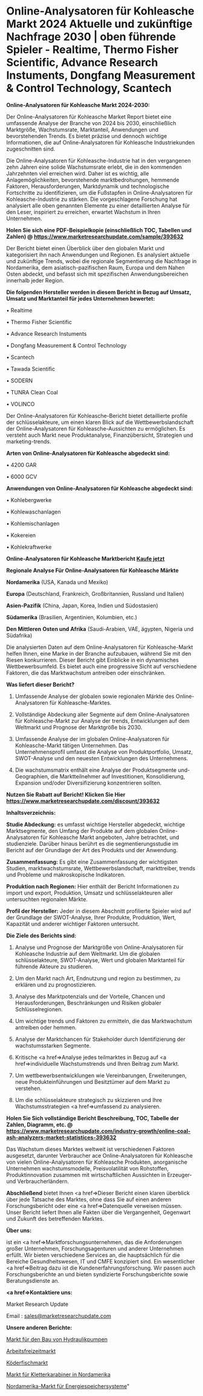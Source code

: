 # Online-Analysatoren für Kohleasche Markt 2024 Aktuelle und zukünftige Nachfrage 2030 | oben führende Spieler - Realtime, Thermo Fisher Scientific, Advance Research Instuments, Dongfang Measurement & Control Technology, Scantech

<strong>Online-Analysatoren für Kohleasche Markt 2024-2030:</strong>

Der Online-Analysatoren für Kohleasche Market Report bietet eine umfassende Analyse der Branche von 2024 bis 2030, einschließlich Marktgröße, Wachstumsrate, Marktanteil, Anwendungen und bevorstehenden Trends. Es bietet präzise und dennoch wichtige Informationen, die auf Online-Analysatoren für Kohleasche Industriekunden zugeschnitten sind.

Die Online-Analysatoren für Kohleasche-Industrie hat in den vergangenen zehn Jahren eine solide Wachstumsrate erlebt, die in den kommenden Jahrzehnten viel erreichen wird. Daher ist es wichtig, alle Anlagemöglichkeiten, bevorstehende marktbedrohungen, hemmende Faktoren, Herausforderungen, Marktdynamik und technologische Fortschritte zu identifizieren, um die Fußstapfen in Online-Analysatoren für Kohleasche-Industrie zu stärken. Die vorgeschlagene Forschung hat analysiert alle oben genannten Elemente zu einer detaillierten Analyse für den Leser, inspiriert zu erreichen, erwartet Wachstum in Ihren Unternehmen.

<strong>Holen Sie sich eine PDF-Beispielkopie (einschließlich TOC, Tabellen und Zahlen) @
</strong><strong><a href=https://www.marketresearchupdate.com/sample/393632><strong>https://www.marketresearchupdate.com/sample/393632</u></font></a></strong></strong>

Der Bericht bietet einen Überblick über den globalen Markt und kategorisiert ihn nach Anwendungen und Regionen. Es analysiert aktuelle und zukünftige Trends, wobei die regionale Segmentierung die Nachfrage in Nordamerika, dem asiatisch-pazifischen Raum, Europa und dem Nahen Osten abdeckt, und befasst sich mit spezifischen Anwendungsbereichen innerhalb jeder Region.

<strong>Die folgenden Hersteller werden in diesem Bericht in Bezug auf Umsatz, Umsatz und Marktanteil für jedes Unternehmen bewertet:</strong>

• Realtime

• Thermo Fisher Scientific

• Advance Research Instuments

• Dongfang Measurement & Control Technology

• Scantech

• Tawada Scientific

• SODERN

• TUNRA Clean Coal

• VOLINCO

Der Online-Analysatoren für Kohleasche-Bericht bietet detaillierte profile der schlüsselakteure, um einen klaren Blick auf die Wettbewerbslandschaft der Online-Analysatoren für Kohleasche-Aussichten zu ermöglichen. Es versteht auch Markt neue Produktanalyse, Finanzübersicht, Strategien und marketing-trends.

<strong>Arten von Online-Analysatoren für Kohleasche abgedeckt sind:</strong>

• 4200 GAR

• 6000 GCV

<strong>Anwendungen von Online-Analysatoren für Kohleasche abgedeckt sind:</strong>

• Kohlebergwerke

• Kohlewaschanlagen

• Kohlemischanlagen

• Kokereien

• Kohlekraftwerke

<strong>Online-Analysatoren für Kohleasche Marktbericht <a href=https://www.marketresearchupdate.com/buynow/393632>Kaufe jetzt</a></strong>

<strong>Regionale Analyse Für Online-Analysatoren für Kohleasche Märkte</strong>

<strong>Nordamerika</strong> (USA, Kanada und Mexiko)

<strong>Europa</strong> (Deutschland, Frankreich, Großbritannien, Russland und Italien)

<strong>Asien-Pazifik</strong> (China, Japan, Korea, Indien und Südostasien)

<strong>Südamerika</strong> (Brasilien, Argentinien, Kolumbien, etc.)

<strong>Den Mittleren</strong> <strong>Osten und Afrika</strong> (Saudi-Arabien, VAE, ägypten, Nigeria und Südafrika)

Die analysierten Daten auf dem Online-Analysatoren für Kohleasche-Markt helfen Ihnen, eine Marke in der Branche aufzubauen, während Sie mit den Riesen konkurrieren. Dieser Bericht gibt Einblicke in ein dynamisches Wettbewerbsumfeld. Es bietet auch eine progressive Sicht auf verschiedene Faktoren, die das Marktwachstum antreiben oder einschränken.

<strong>Was liefert dieser Bericht?</strong>

1. Umfassende Analyse der globalen sowie regionalen Märkte des Online-Analysatoren für Kohleasche-Marktes.

2. Vollständige Abdeckung aller Segmente auf dem Online-Analysatoren für Kohleasche-Markt zur Analyse der trends, Entwicklungen auf dem Weltmarkt und Prognose der Marktgröße bis 2030.

3. Umfassende Analyse der im globalen Online-Analysatoren für Kohleasche-Markt tätigen Unternehmen. Das Unternehmensprofil umfasst die Analyse von Produktportfolio, Umsatz, SWOT-Analyse und den neuesten Entwicklungen des Unternehmens.

4. Die wachstumsmatrix enthält eine Analyse der Produktsegmente und-Geographien, die Marktteilnehmer auf Investitionen, Konsolidierung, Expansion und/oder Diversifizierung konzentrieren sollten.

<strong>Nutzen Sie Rabatt auf Bericht! Klicken Sie Hier
</strong><strong><a href=https://www.marketresearchupdate.com/discount/393632>https://www.marketresearchupdate.com/discount/393632</b></u></font></strong></a>

<strong>Inhaltsverzeichnis:</strong>

<strong>Studie Abdeckung:</strong> es umfasst wichtige Hersteller abgedeckt, wichtige Marktsegmente, den Umfang der Produkte auf dem globalen Online-Analysatoren für Kohleasche Markt angeboten, Jahre betrachtet, und studienziele. Darüber hinaus berührt es die segmentierungsstudie im Bericht auf der Grundlage der Art des Produkts und der Anwendung.

<strong>Zusammenfassung:</strong> Es gibt eine Zusammenfassung der wichtigsten Studien, marktwachstumsrate, Wettbewerbslandschaft, markttreiber, trends und Probleme und makroskopische Indikatoren.

<strong>Produktion nach Regionen:</strong> Hier enthält der Bericht Informationen zu import und export, Produktion, Umsatz und schlüsselakteuren aller untersuchten regionalen Märkte.

<strong>Profil der Hersteller:</strong> Jeder in diesem Abschnitt profilierte Spieler wird auf der Grundlage der SWOT-Analyse, Ihrer Produkte, Produktion, Wert, Kapazität und anderer wichtiger Faktoren untersucht.

<strong>Die Ziele des Berichts sind:</strong>

1) Analyse und Prognose der Marktgröße von Online-Analysatoren für Kohleasche Industrie auf dem Weltmarkt.
Um die globalen schlüsselakteure, SWOT-Analyse, Wert und globalen Marktanteil für führende Akteure zu studieren.

2) Um den Markt nach Art, Endnutzung und region zu bestimmen, zu erklären und zu prognostizieren.

3) Analyse des Marktpotenzials und der Vorteile, Chancen und Herausforderungen, Beschränkungen und Risiken globaler Schlüsselregionen.

4) Um wichtige trends und Faktoren zu ermitteln, die das Marktwachstum antreiben oder hemmen.

5) Analyse der Marktchancen für Stakeholder durch Identifizierung der wachstumsstarken Segmente.

6) Kritische <a href=>Analyse</a> jedes teilmarktes in Bezug auf <a href=>individuelle</a> Wachstumstrends und Ihren Beitrag zum Markt.

7) Um wettbewerbsentwicklungen wie Vereinbarungen, Erweiterungen, neue Produkteinführungen und Besitztümer auf dem Markt zu verstehen.

8) Um die schlüsselakteure strategisch zu skizzieren und Ihre Wachstumsstrategien <a href=>umfassend</a> zu analysieren.

<strong>Holen Sie Sich vollständige Bericht Beschreibung, TOC, Tabelle der Zahlen, Diagramm, etc. @ </strong><strong><a href=https://www.marketresearchupdate.com/industry-growth/online-coal-ash-analyzers-market-statistices-393632>https://www.marketresearchupdate.com/industry-growth/online-coal-ash-analyzers-market-statistices-393632</a></font></strong>

Das Wachstum dieses Marktes weltweit ist verschiedenen Faktoren ausgesetzt, darunter Verbraucher ace Online-Analysatoren für Kohleasche von vielen Online-Analysatoren für Kohleasche Produkten, anorganische Unternehmen wachstumsmodelle, Preisvolatilität von Rohstoffen, Produktinnovation zusammen mit wirtschaftlichen Aussichten in Erzeuger-und Verbraucherländern.

<strong>Abschließend</strong> bietet Ihnen <a href=>Dieser</a> Bericht einen klaren überblick über jede Tatsache des Marktes, ohne dass Sie auf einen anderen Forschungsbericht oder eine <a href=>Datenquelle</a> verweisen müssen. Unser Bericht liefert Ihnen alle Fakten über die Vergangenheit, Gegenwart und Zukunft des betreffenden Marktes.

<strong>Über uns:</strong>

 ist ein <a href=>Marktfors</a>chungsunternehmen, das die Anforderungen großer Unternehmen, Forschungsagenturen und anderer Unternehmen erfüllt. Wir bieten verschiedene Services an, die hauptsächlich für die Bereiche Gesundheitswesen, IT und CMFE konzipiert sind. Ein wesentlicher <a href=>Beitrag</a> dazu ist die Kundenerfahrungsforschung. Wir passen auch Forschungsberichte an und bieten syndizierte Forschungsberichte sowie Beratungsdienste an.

<strong><a href=>Kontaktiere uns:</a></strong>

Market Research Update

Email : sales@marketresearchupdate.com

<strong>Unsere anderen Berichte:</strong>

<a href=https://www.linkedin.com/pulse/hydraulic-pumps-construction-market-research>Markt für den Bau von Hydraulikpumpen</a>

<a href=https://www.linkedin.com/pulse/workleisure-market-size-emerging-trends-consumption-analysis>Arbeitsfreizeitmarkt</a>

<a href=https://www.linkedin.com/pulse/lure-fishing-market-2023-analysis-growth>Köderfischmarkt</a>

<a href=https://www.linkedin.com/pulse/north-america-climbing-carabiner-market-2023>Markt für Kletterkarabiner in Nordamerika</a>

<a href=https://www.linkedin.com/pulse/north-america-energy-storage-systems-market-report>Nordamerika-Markt für Energiespeichersysteme</a>"
